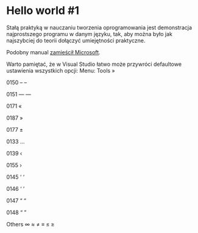 # Hello world #1

Stałą praktyką w nauczaniu tworzenia oprogramowania jest demonstracja najprostszego programu w danym języku, tak, aby można było jak najszybciej do teorii dołączyć umiejętności praktyczne.

Podobny manual [zamieścił Microsoft](https://www.visualstudio.com/vs/support/#!articles/816-6458-hello-world-in-c-using-visual-studio-2015).

Warto pamiętać, że w Visual Studio łatwo może przywróci defaultowe ustawienia wszystkich opcji:
Menu: Tools » 

0150 – &ndash;

0151 — &mdash;


0171 «

0187 »

0177 ±

0133 …

0139 ‹

0155 ›

0145 ‘ &lsquo;

0146 ‘ &rsquo;

0147 “ &ldquo;

0148 “ &rdquo;



Others ∞ ≈ ≠ ≡ ≤ ≥